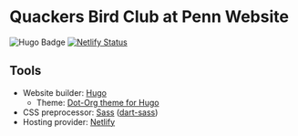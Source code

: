 # Quackers Bird Club at Penn Website

![Hugo Badge](https://img.shields.io/badge/Hugo-DF4078?logo=hugo&logoColor=fff&style=flat)
[![Netlify Status](https://api.netlify.com/api/v1/badges/53f7e8ee-0a29-4d33-ba6e-bec5a1a44456/deploy-status)](https://app.netlify.com/sites/quackersbirdclub/deploys)

## Tools

- Website builder: [Hugo](https://gohugo.io)
    - Theme: [Dot-Org theme for Hugo](https://github.com/cncf/dot-org-hugo-theme)
- CSS preprocessor: [Sass](https://sass-lang.com) ([dart-sass](https://sass-lang.com/dart-sass))
- Hosting provider: [Netlify](https://www.netlify.com)
